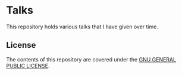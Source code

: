 # Talks

This repository holds various talks that I have given over time.


## License

The contents of this repository are covered under the [GNU GENERAL PUBLIC LICENSE](License.md).
